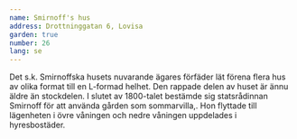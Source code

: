 ```yaml
---
name: Smirnoff's hus
address: Drottninggatan 6, Lovisa
garden: true
number: 26
lang: se
---
```

Det s.k. Smirnoffska husets nuvarande ägares förfäder lät förena flera hus av olika format till en L-formad helhet. Den rappade delen av huset är ännu äldre än stockdelen. I slutet av 1800-talet bestämde sig statsrådinnan Smirnoff för att använda gården som sommarvilla,. Hon flyttade till lägenheten i övre våningen och nedre våningen uppdelades i hyresbostäder. 